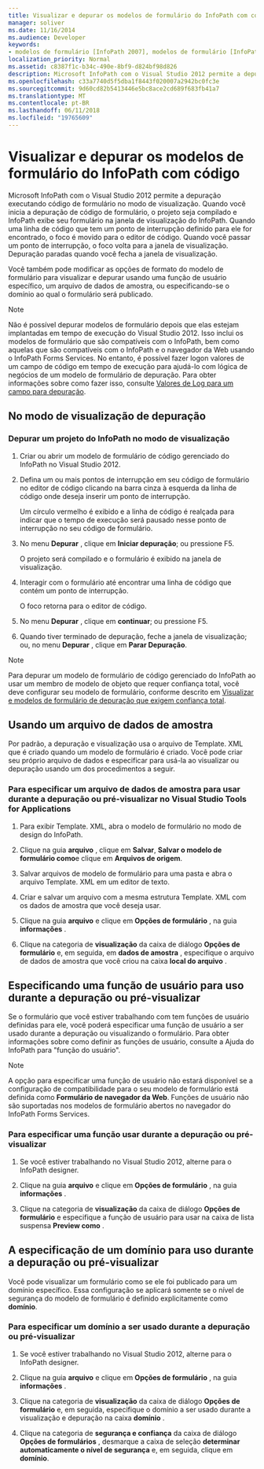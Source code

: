 ```yaml
---
title: Visualizar e depurar os modelos de formulário do InfoPath com código
manager: soliver
ms.date: 11/16/2014
ms.audience: Developer
keywords:
- modelos de formulário [InfoPath 2007], modelos de formulário [InfoPath 2007], visualização, depuração [InfoPath 2007], modelos de formulário de código gerenciado, modelos de formulário [InfoPath 2007], depuração, InfoPath 2007, depuração de depuração de visualização modelos de formulário [infopath 2007] modelos de formulário, o InfoPath 2007, visualização de modelos de formulário
localization_priority: Normal
ms.assetid: c8387f1c-b34c-490e-8bf9-d824bf98d826
description: Microsoft InfoPath com o Visual Studio 2012 permite a depuração executando código de formulário no modo de visualização. Quando você inicia a depuração de código de formulário, o projeto seja compilado e InfoPath exibe seu formulário na janela de visualização do InfoPath. Quando uma linha de código que tem um ponto de interrupção definido para ele for encontrado, o foco é movido para o editor de código. Quando você passar um ponto de interrupção, o foco volta para a janela de visualização. Depuração paradas quando você fecha a janela de visualização.
ms.openlocfilehash: c33a7740d5f5dba1f8443f020007a2942bc0fc3e
ms.sourcegitcommit: 9d60cd82b5413446e5bc8ace2cd689f683fb41a7
ms.translationtype: MT
ms.contentlocale: pt-BR
ms.lasthandoff: 06/11/2018
ms.locfileid: "19765609"
---
```

# <a name="preview-and-debug-infopath-form-templates-with-code"></a>Visualizar e depurar os modelos de formulário do InfoPath com código

Microsoft InfoPath com o Visual Studio 2012 permite a depuração executando código de formulário no modo de visualização. Quando você inicia a depuração de código de formulário, o projeto seja compilado e InfoPath exibe seu formulário na janela de visualização do InfoPath. Quando uma linha de código que tem um ponto de interrupção definido para ele for encontrado, o foco é movido para o editor de código. Quando você passar um ponto de interrupção, o foco volta para a janela de visualização. Depuração paradas quando você fecha a janela de visualização.
  
Você também pode modificar as opções de formato do modelo de formulário para visualizar e depurar usando uma função de usuário específico, um arquivo de dados de amostra, ou especificando-se o domínio ao qual o formulário será publicado. 
  
> [!NOTE]
> Não é possível depurar modelos de formulário depois que elas estejam implantadas em tempo de execução do Visual Studio 2012. Isso inclui os modelos de formulário que são compatíveis com o InfoPath, bem como aquelas que são compatíveis com o InfoPath e o navegador da Web usando o InfoPath Forms Services. No entanto, é possível fazer logon valores de um campo de código em tempo de execução para ajudá-lo com lógica de negócios de um modelo de formulário de depuração. Para obter informações sobre como fazer isso, consulte [Valores de Log para um campo para depuração](how-to-log-values-to-a-field-for-debugging.md). 
  
## <a name="debugging-in-preview-mode"></a>No modo de visualização de depuração

### <a name="to-debug-an-infopath-project-in-preview-mode"></a>Depurar um projeto do InfoPath no modo de visualização

1. Criar ou abrir um modelo de formulário de código gerenciado do InfoPath no Visual Studio 2012.
    
2. Defina um ou mais pontos de interrupção em seu código de formulário no editor de código clicando na barra cinza à esquerda da linha de código onde deseja inserir um ponto de interrupção.
    
    Um círculo vermelho é exibido e a linha de código é realçada para indicar que o tempo de execução será pausado nesse ponto de interrupção no seu código de formulário.
    
3. No menu **Depurar** , clique em **Iniciar depuração**; ou pressione F5.
    
    O projeto será compilado e o formulário é exibido na janela de visualização.
    
4. Interagir com o formulário até encontrar uma linha de código que contém um ponto de interrupção.
    
    O foco retorna para o editor de código.
    
5. No menu **Depurar** , clique em **continuar**; ou pressione F5.
    
6. Quando tiver terminado de depuração, feche a janela de visualização; ou, no menu **Depurar** , clique em **Parar Depuração**.
    
> [!NOTE]
> Para depurar um modelo de formulário de código gerenciado do InfoPath ao usar um membro de modelo de objeto que requer confiança total, você deve configurar seu modelo de formulário, conforme descrito em [Visualizar e modelos de formulário de depuração que exigem confiança total](how-to-preview-and-debug-form-templates-that-require-full-trust.md). 
  
## <a name="using-a-sample-data-file"></a>Usando um arquivo de dados de amostra

Por padrão, a depuração e visualização usa o arquivo de Template. XML que é criado quando um modelo de formulário é criado. Você pode criar seu próprio arquivo de dados e especificar para usá-la ao visualizar ou depuração usando um dos procedimentos a seguir. 
  
### <a name="to-specify-a-sample-data-file-to-use-while-debugging-or-previewing-in-visual-studio-tools-for-applications"></a>Para especificar um arquivo de dados de amostra para usar durante a depuração ou pré-visualizar no Visual Studio Tools for Applications

1. Para exibir Template. XML, abra o modelo de formulário no modo de design do InfoPath.
    
2. Clique na guia **arquivo** , clique em **Salvar**, **Salvar o modelo de formulário como**e clique em **Arquivos de origem**.
    
3. Salvar arquivos de modelo de formulário para uma pasta e abra o arquivo Template. XML em um editor de texto.
    
4. Criar e salvar um arquivo com a mesma estrutura Template. XML com os dados de amostra que você deseja usar.
    
5. Clique na guia **arquivo** e clique em **Opções de formulário** , na guia **informações** . 
    
6. Clique na categoria de **visualização** da caixa de diálogo **Opções de formulário** e, em seguida, em **dados de amostra** , especifique o arquivo de dados de amostra que você criou na caixa **local do arquivo** . 
    
## <a name="specifying-a-user-role-to-use-while-debugging-or-previewing"></a>Especificando uma função de usuário para uso durante a depuração ou pré-visualizar

Se o formulário que você estiver trabalhando com tem funções de usuário definidas para ele, você poderá especificar uma função de usuário a ser usado durante a depuração ou visualizando o formulário. Para obter informações sobre como definir as funções de usuário, consulte a Ajuda do InfoPath para "função do usuário".
  
> [!NOTE]
> A opção para especificar uma função de usuário não estará disponível se a configuração de compatibilidade para o seu modelo de formulário está definida como **Formulário de navegador da Web**. Funções de usuário não são suportadas nos modelos de formulário abertos no navegador do InfoPath Forms Services. 
  
### <a name="to-specify-a-role-to-use-while-debugging-or-previewing"></a>Para especificar uma função usar durante a depuração ou pré-visualizar

1. Se você estiver trabalhando no Visual Studio 2012, alterne para o InfoPath designer.
    
2. Clique na guia **arquivo** e clique em **Opções de formulário** , na guia **informações** . 
    
3. Clique na categoria de **visualização** da caixa de diálogo **Opções de formulário** e especifique a função de usuário para usar na caixa de lista suspensa **Preview como** . 
    
## <a name="specifying-a-domain-to-use-while-debugging-or-previewing"></a>A especificação de um domínio para uso durante a depuração ou pré-visualizar

Você pode visualizar um formulário como se ele foi publicado para um domínio específico. Essa configuração se aplicará somente se o nível de segurança do modelo de formulário é definido explicitamente como **domínio**.
  
### <a name="to-specify-a-domain-to-use-while-debugging-or-previewing"></a>Para especificar um domínio a ser usado durante a depuração ou pré-visualizar

1. Se você estiver trabalhando no Visual Studio 2012, alterne para o InfoPath designer.
    
2. Clique na guia **arquivo** e clique em **Opções de formulário** , na guia **informações** . 
    
3. Clique na categoria de **visualização** da caixa de diálogo **Opções de formulário** e, em seguida, especifique o domínio a ser usado durante a visualização e depuração na caixa **domínio** . 
    
4. Clique na categoria de **segurança e confiança** da caixa de diálogo **Opções de formulários** , desmarque a caixa de seleção **determinar automaticamente o nível de segurança** e, em seguida, clique em **domínio**.
    


